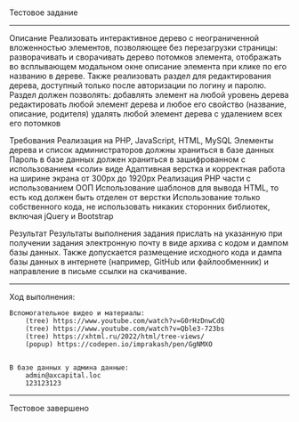 # 
 Тестовое задание

 ----------------------------------------------------------------------------

Описание
    Реализовать интерактивное дерево с неограниченной вложенностью элементов, позволяющее без перезагрузки страницы:
    разворачивать и сворачивать дерево потомков элемента,
    отображать во всплывающем модальном окне описание элемента при клике по его названию в дереве.
    Также реализовать раздел для редактирования дерева, доступный только после авторизации по логину и паролю. Раздел должен позволять:
    добавлять элемент на любой уровень дерева
    редактировать любой элемент дерева и любое его свойство (название, описание, родителя)
    удалять любой элемент дерева с удалением всех его потомков

Требования
    Реализация на PHP, JavaScript, HTML, MySQL
    Элементы дерева и список администраторов должны храниться в базе данных
    Пароль в базе данных должен храниться в зашифрованном с использованием «соли» виде 
    Адаптивная верстка и корректная работа на ширине экрана от 300px до 1920px
    Реализация PHP части с использованием ООП
    Использование шаблонов для вывода HTML, то есть код должен быть отделен от верстки
    Использование только собственного кода, не использовать никаких сторонних библиотек, включая jQuery и Bootstrap

Результат
    Результаты выполнения задания прислать на указанную при получении задания электронную почту в виде архива с кодом и дампом базы данных. Также допускается размещение исходного кода и дампа базы данных в интернете (например, GitHub или файлообменник) и направление в письме ссылки на скачивание.

----------------------------------------------------------------------------

Ход выполнения:

    Вспомогательное видео и материалы:
        (tree) https://www.youtube.com/watch?v=G0rHzDnwCdQ
        (tree) https://www.youtube.com/watch?v=Qble3-723bs
        (tree) https://xhtml.ru/2022/html/tree-views/
        (popup) https://codepen.io/imprakash/pen/GgNMXO


    В базе данных у админа данные:
        admin@axcapital.loc
        123123123


----------------------------------------------------------------------------

Тестовое завершено

